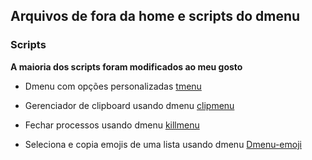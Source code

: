 ## Arquivos de fora da home e scripts do dmenu

### Scripts

**A maioria dos scripts foram modificados ao meu gosto**

- Dmenu com opções personalizadas [tmenu](https://github.com/Calebe94/tinytools/tree/master/tmenu)

- Gerenciador de clipboard usando dmenu [clipmenu](https://github.com/cdown/clipmenu)

- Fechar processos usando dmenu [killmenu](https://github.com/MaryHal/dmenu-suite/blob/master/scripts/killmenu)

- Seleciona e copia emojis de uma lista usando dmenu [Dmenu-emoji](https://github.com/porras/dmenu-emoji)